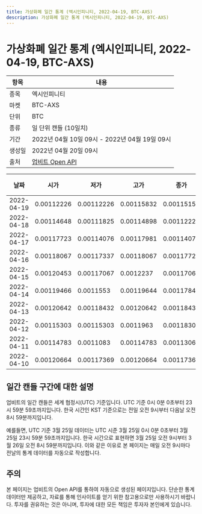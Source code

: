 ```yaml
---
title: 가상화폐 일간 통계 (엑시인피니티, 2022-04-19, BTC-AXS)
description: 가상화폐 일간 통계 (엑시인피니티, 2022-04-19, BTC-AXS)
---
```



가상화폐 일간 통계 (엑시인피니티, 2022-04-19, BTC-AXS)
===

|항목|내용|
|--|--|
|종목|엑시인피니티|
|마켓|BTC-AXS|
|단위|BTC|
|종류|일 단위 캔들 (10일치)|
|기간|2022년 04월 10일 09시 - 2022년 04월 19일 09시|
|생성일|2022년 04월 20일 09시|
|출처|[업비트 Open API](https://docs.upbit.com)|


|날짜|시가|저가|고가|종가|비고|
|--|--|--|--|--|--|
|2022-04-19|0.00112226|0.00112226|0.00115832|0.0011515|    |
|2022-04-18|0.00114648|0.00111825|0.00114898|0.00112226|    |
|2022-04-17|0.00117723|0.00114076|0.00117981|0.00114076|    |
|2022-04-16|0.00118067|0.00117337|0.00118067|0.00117723|    |
|2022-04-15|0.00120453|0.00117067|0.0012237|0.00117067|    |
|2022-04-14|0.00119466|0.0011553|0.00119644|0.00117846|    |
|2022-04-13|0.00120642|0.00118432|0.00120642|0.00118432|    |
|2022-04-12|0.00115303|0.00115303|0.0011963|0.00118309|    |
|2022-04-11|0.00114783|0.0011083|0.00114783|0.00113062|    |
|2022-04-10|0.00120664|0.00117369|0.00120664|0.00117369|    |


일간 캔들 구간에 대한 설명
---


업비트의 일간 캔들은 세계 협정시(UTC) 기준입니다. 
UTC 기준 0시 0분 0초부터 23시 59분 59초까지입니다. 
한국 시간인 KST 기준으로는 전일 오전 9시부터 다음날 오전 8시 59분까지입니다. 


예를들면, UTC 기준 3월 25일 데이터는 UTC 시준 3월 25일 0시 0분 0초부터 3월 25일 23시 59분 59초까지입니다. 
한국 시간으로 표현하면 3월 25일 오전 9시부터 3월 26일 오전 8시 59분까지입니다. 
이와 같은 이유로 본 페이지는 매일 오전 9시마다 전날의 통계 데이터를 자동으로 작성합니다. 


주의
---


본 페이지는 업비트의 Open API를 통하여 자동으로 생성된 페이지입니다. 
단순한 통계 데이터만 제공하고, 자료를 통해 인사이트를 얻기 위한 참고용으로만 사용하시기 바랍니다. 
투자를 권유하는 것은 아니며, 투자에 대한 모든 책임은 투자자 본인에게 있습니다. 
